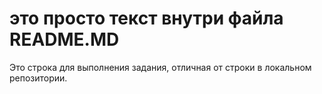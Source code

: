# это просто текст внутри файла README.MD

Это строка для выполнения задания, отличная от строки в локальном репозитории.



